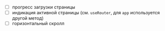- [ ] прогресс загрузки страницы
- [ ] индикация активной страницы (см. `useRouter`, для `app` используется другой метод)
- [ ] горизонтальный скролл
